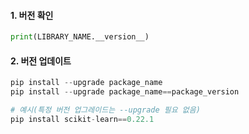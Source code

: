 #### 1. 버전 확인
```python
print(LIBRARY_NAME.__version__)
```


#### 2. 버전 업데이트
```python
pip install --upgrade package_name
pip install --upgrade package_name==package_version

# 예시(특정 버전 업그레이드는 --upgrade 필요 없음)
pip install scikit-learn==0.22.1
```
